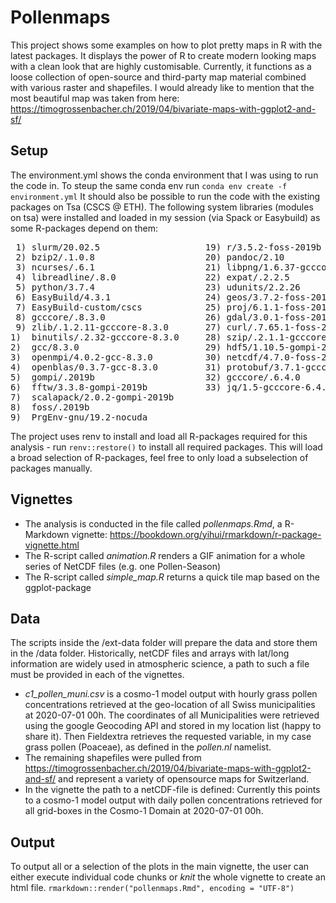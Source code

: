 # Pollenmaps
This project shows some examples on how to plot pretty maps in R with the latest packages. 
It displays the power of R to create modern looking maps with a clean look that are highly customisable.
Currently, it functions as a loose collection of open-source and third-party map material combined with various raster and shapefiles. 
I would already like to mention that the most beautiful map was taken from here: https://timogrossenbacher.ch/2019/04/bivariate-maps-with-ggplot2-and-sf/

## Setup
The environment.yml shows the conda environment that I was using to run the code in.
To steup the same conda env run `conda env create -f environment.yml`
It should also be possible to run the code with the existing packages on Tsa (CSCS @ ETH).
The following system libraries (modules on tsa) were installed and loaded in my session (via Spack or Easybuild) as some R-packages depend on them:
<pre>
 1) slurm/20.02.5                    19) r/3.5.2-foss-2019b                
 2) bzip2/.1.0.8                     20) pandoc/2.10                       
 3) ncurses/.6.1                     21) libpng/1.6.37-gcccore-8.3.0       
 4) libreadline/.8.0                 22) expat/.2.2.5                  
 5) python/3.7.4                     23) udunits/2.2.26                
 6) EasyBuild/4.3.1                  24) geos/3.7.2-foss-2019b         
 7) EasyBuild-custom/cscs            25) proj/6.1.1-foss-2019b     
 8) gcccore/.8.3.0                   26) gdal/3.0.1-foss-2019b
 9) zlib/.1.2.11-gcccore-8.3.0       27) curl/.7.65.1-foss-2019b
1)  binutils/.2.32-gcccore-8.3.0     28) szip/.2.1.1-gcccore-8.3.0
2)  gcc/8.3.0                        29) hdf5/1.10.5-gompi-2019b
3)  openmpi/4.0.2-gcc-8.3.0          30) netcdf/4.7.0-foss-2019b
4)  openblas/0.3.7-gcc-8.3.0         31) protobuf/3.7.1-gcccore-8.3.0
5)  gompi/.2019b                     32) gcccore/.6.4.0
6)  fftw/3.3.8-gompi-2019b           33) jq/1.5-gcccore-6.4.0
7)  scalapack/2.0.2-gompi-2019b      
8)  foss/.2019b                 
9)  PrgEnv-gnu/19.2-nocuda          
</pre>
  
The project uses renv to install and load all R-packages required for this analysis - run `renv::restore()` to install all required packages. 
This will load a broad selection of R-packages, feel free to only load a subselection of packages manually.

## Vignettes
- The analysis is conducted in the file called *pollenmaps.Rmd*, a R-Markdown vignette: https://bookdown.org/yihui/rmarkdown/r-package-vignette.html
- The R-script called *animation.R* renders a GIF animation for a whole series of NetCDF files (e.g. one Pollen-Season)
- The R-script called *simple_map.R* returns a quick tile map based on the ggplot-package

## Data

The scripts inside the  /ext-data folder will prepare the data and store them in the /data folder.
Historically, netCDF files and arrays with lat/long information are widely used in atmospheric science,
a path to such a file must be provided in each of the vignettes.

- *c1_pollen_muni.csv* is a cosmo-1 model output with hourly grass pollen concentrations retrieved at the geo-location of all Swiss municipalities at 2020-07-01 00h. The coordinates of all Municipalities were retrieved using the google Geocoding API and stored in my location list (happy to share it). Then Fieldextra retrieves the requested variable, in my case grass pollen (Poaceae), as defined in the *pollen.nl* namelist.
- The remaining shapefiles were pulled from https://timogrossenbacher.ch/2019/04/bivariate-maps-with-ggplot2-and-sf/ and represent a variety of opensource maps for Switzerland.
- In the vignette the path to a netCDF-file is defined: Currently this points to a cosmo-1 model output with daily pollen concentrations retrieved for all grid-boxes in the Cosmo-1 Domain at 2020-07-01 00h.

## Output
To output all or a selection of the plots in the main vignette, the user can either execute individual code chunks or *knit* the whole vignette to create an html file.
`rmarkdown::render("pollenmaps.Rmd", encoding = "UTF-8")`
